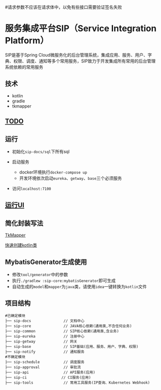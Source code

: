 #请求参数不应该在请求体中，以免有些接口需要验证签名失败


# 服务集成平台SIP（Service Integration Platform）

SIP是基于Spring Cloud微服务化的后台管理系统，集成应用、服务、用户、字典、权限、调度、通知等多个常用服务，SIP致力于开发集成所有常用的后台管理系统依赖的常用服务

## 技术

- kotlin
- gradle
- tkmapper

## [TODO](https://github.com/basicfu/sip/projects/1)

## 运行

- 初始化`sip-docs/sql`下所有sql


- 启动服务
  - docker环境执行`docker-compose up`
  - 开发环境依次启动`eureka`、`getway`、`base`三个必须服务
- 访问`localhost:7100`

## [运行UI](https://github.com/basicfu/sip-web)

## 简化封装写法

[TkMapper](https://github.com/basicfu/sip/wiki/TkMapper-kotlin)

[快速创建kotlin类](https://github.com/basicfu/sip/wiki/%E5%BF%AB%E9%80%9F%E5%88%9B%E5%BB%BAkotlin%E7%B1%BB)

## MybatisGenerator生成使用

- 修改`tool/generator`中的参数
- 执行`./gradlew :sip-core:mybatisGenerator`即可生成
- 自动生成的`model`和`mapper`为`java`类，请使用`idea`一键转换为`kotlin`文件

## 项目结构

```
#已确定模块
├── sip-docs               // 文档中心
├── sip-core               // JAVA核心依赖(通用类,不含任何业务)
├── sip-common             // SIP核心依赖(通用类,含业务)
├── sip-eureka             // 注册中心  
├── sip-getway             // 网关
├── sip-base               // SIP基础(应用、服务、用户、字典、权限)
├── sip-notify             // 通知服务
#不确定模块
├── sip-schedule           // 调度服务
├── sip-approval           // 审批流
├── sip-api                // API服务(应用)
├── sip-ci                // CI服务(应用)
├── sip-tools              // 常用工具服务(IP查询、Kubernetes Webhook)
```
